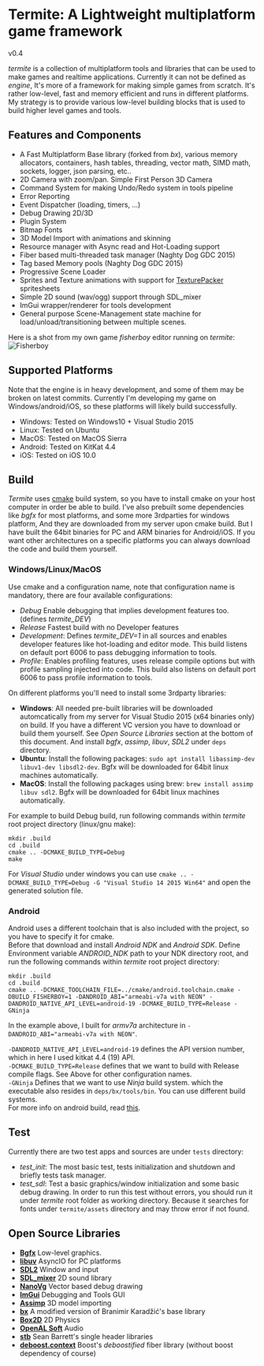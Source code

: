 # Termite: A Lightweight multiplatform game framework
v0.4

_termite_ is a collection of multiplatform tools and libraries that can be used to make games and realtime applications. Currently it can not be defined as _engine_, It's more of a framework for making simple games from scratch. It's rather low-level, fast and memory efficient and runs in different platforms.  
My strategy is to provide various low-level building blocks that is used to build higher level games and tools.  

## Features and Components
- A Fast Multiplatform Base library (forked from _bx_), various memory allocators, containers, hash tables, threading, vector math, SIMD math, sockets, logger, json parsing, etc..
- 2D Camera with zoom/pan. Simple First Person 3D Camera
- Command System for making Undo/Redo system in tools pipeline
- Error Reporting
- Event Dispatcher (loading, timers, ...)
- Debug Drawing 2D/3D
- Plugin System
- Bitmap Fonts
- 3D Model Import with animations and skinning
- Resource manager with Async read and Hot-Loading support
- Fiber based multi-threaded task manager (Naghty Dog GDC 2015)
- Tag based Memory pools (Naghty Dog GDC 2015)
- Progressive Scene Loader
- Sprites and Texture animations with support for [TexturePacker](https://www.codeandweb.com/texturepacker) spritesheets
- Simple 2D sound (wav/ogg) support through SDL_mixer
- ImGui wrapper/renderer for tools development
- General purpose Scene-Management state machine for load/unload/transitioning between multiple scenes.

Here is a shot from my own game _fisherboy_ editor running on _termite_:  
![Fisherboy](https://raw.githubusercontent.com/septag/termite/master/wiki/img/fisherboy.jpg)


## Supported Platforms
Note that the engine is in heavy development, and some of them may be broken on latest commits. Currently I'm developing my game on Windows/android/iOS, so these platforms will likely build successfully.  

- Windows: Tested on Windows10 + Visual Studio 2015
- Linux: Tested on Ubuntu
- MacOS: Tested on MacOS Sierra
- Android: Tested on KitKat 4.4
- iOS: Tested on iOS 10.0

## Build
_Termite_ uses [cmake](https://cmake.org) build system, so you have to install cmake on your host computer in order be able to build. 
I've also prebuilt some dependencies like _bgfx_ for most platforms, and some more 3rdparties for windows platform, And they are downloaded from my server upon cmake build. But I have built the 64bit binaries for PC and ARM binaries for Android/iOS. If you want other architectures on a specific platforms you can always download the code and build them yourself.

### Windows/Linux/MacOS
Use cmake and a configuration name, note that configuration name is mandatory, there are four available configurations:

- _Debug_ Enable debugging that implies development features too. (defines *termite_DEV*)
- _Release_ Fastest build with no Developer features
- _Development_: Defines *termite_DEV=1*  in all sources and enables developer features like hot-loading and editor mode. This build listens on default port 6006 to pass debugging information to tools.
- _Profile_: Enables profiling features, uses release compile options but with profile sampling injected into code. This build also listens on default port 6006 to pass profile information to tools.

On different platforms you'll need to install some 3rdparty libraries:

- **Windows**: All needed pre-built libraries will be downloaded automcatically from my server for Visual Studio 2015 (x64 binaries only) on build. If you have a different VC version you have to download or build them yourself. See _Open Source Libraries_ section at the bottom of this document. And install *bgfx*, *assimp*, *libuv*, *SDL2* under ```deps``` directory.
- **Ubuntu**: Install the following packages: ```sudo apt install libassimp-dev libuv1-dev libsdl2-dev```. Bgfx will be downloaded for 64bit linux machines automatically.
- **MacOS**: Install the following packages using brew: ```brew install assimp libuv sdl2```. Bgfx will be downloaded for 64bit linux machines automatically.

For example to build Debug build, run following commands within _termite_ root project directory (linux/gnu make): 

```
mkdir .build  
cd .build  
cmake .. -DCMAKE_BUILD_TYPE=Debug  
make  
```

For _Visual Studio_ under windows you can use ```cmake .. -DCMAKE_BUILD_TYPE=Debug -G "Visual Studio 14 2015 Win64"``` and open the generated solution file.

### Android
Android uses a different toolchain that is also included with the project, so you have to specify it for cmake.  
Before that download and install _Android NDK_ and _Android SDK_. Define Environment variable *ANDROID_NDK* path to your NDK directory root, and run the following commands within _termite_ root project directory:  

```
mkdir .build  
cd .build  
cmake .. -DCMAKE_TOOLCHAIN_FILE=../cmake/android.toolchain.cmake -DBUILD_FISHERBOY=1 -DANDROID_ABI="armeabi-v7a with NEON" -DANDROID_NATIVE_API_LEVEL=android-19 -DCMAKE_BUILD_TYPE=Release -GNinja
```

In the example above, I built for _armv7a_ architecture in ```-DANDROID_ABI="armeabi-v7a with NEON"```.  

```-DANDROID_NATIVE_API_LEVEL=android-19``` defines the API version number, which in here I used kitkat 4.4 (19) API.  
```-DCMAKE_BUILD_TYPE=Release``` defines that we want to build with Release compile flags. See Above for other configuration names.  
```-GNinja``` Defines that we want to use _Ninja_ build system. which the executable also resides in ```deps/bx/tools/bin```. You can use different build systems.  
For more info on android build, read [this](https://github.com/taka-no-me/android-cmake).

## Test
Currently there are two test apps and sources are under ```tests``` directory:

- *test_init*: The most basic test, tests initialization and shutdown and briefly tests task manager.
- *test_sdl*: Test a basic graphics/window initialization and some basic debug drawing. In order to run this test without errors, you should run it under _termite_ root folder as working directory. Because it searches for fonts under ```termite/assets``` directory and may throw error if not found.

## Open Source Libraries
- [__Bgfx__](https://github.com/bkaradzic/bgfx) Low-level graphics.
- [__libuv__](https://github.com/libuv/libuv) AsyncIO for PC platforms
- [__SDL2__](https://www.libsdl.org) Window and input
- [__SDL_mixer__](https://www.libsdl.org/projects/SDL_mixer/) 2D sound library
- [__NanoVg__](https://github.com/memononen/nanovg) Vector based debug drawing
- [__ImGui__](https://github.com/ocornut/imgui) Debugging and Tools GUI
- [__Assimp__](http://www.assimp.org/) 3D model importing
- [__bx__](https://github.com/bkaradzic/bx) A modified version of Branimir Karadžić's base library
- [__Box2D__](http://box2d.org) 2D Physics
- [__OpenAL Soft__](http://kcat.strangesoft.net/openal.html) Audio
- [__stb__](https://github.com/nothings/stb) Sean Barrett's single header libraries 
- [__deboost.context__](https://github.com/septag/deboost.context) Boost's _deboostified_ fiber library (without boost dependency of course)
